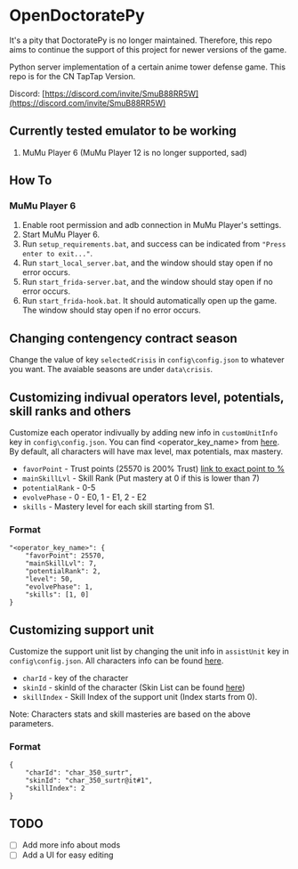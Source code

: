 # OpenDoctoratePy

It's a pity that DoctoratePy is no longer maintained. Therefore, this repo aims to continue the support of this project for newer versions of the game.

Python server implementation of a certain anime tower defense game. This repo is for the CN TapTap Version.

Discord: [https://discord.com/invite/SmuB88RR5W](https://discord.com/invite/SmuB88RR5W)

## Currently tested emulator to be working

1. MuMu Player 6 (MuMu Player 12 is no longer supported, sad) 

## How To

### MuMu Player 6

1. Enable root permission and adb connection in MuMu Player's settings.
2. Start MuMu Player 6.
3. Run `setup_requirements.bat`, and success can be indicated from `"Press enter to exit..."`.
4. Run `start_local_server.bat`, and the window should stay open if no error occurs.
5. Run `start_frida-server.bat`, and the window should stay open if no error occurs.
6. Run `start_frida-hook.bat`. It should automatically open up the game. The window should stay open if no error occurs.

## Changing contengency contract season
Change the value of key `selectedCrisis` in `config\config.json` to whatever you want. The avaiable seasons are under `data\crisis`.

## Customizing indivual operators level, potentials, skill ranks and others
Customize each operator indivually by adding new info in `customUnitInfo` key in `config\config.json`. You can find <operator_key_name> from [here](https://raw.githubusercontent.com/Kengxxiao/ArknightsGameData/master/zh_CN/gamedata/excel/character_table.json). By default, all characters will have max level, max potentials, max mastery.

- `favorPoint` - Trust points (25570 is 200% Trust) [link to exact point to %](https://gamepress.gg/arknights/core-gameplay/arknights-guide-operator-trust)
- `mainSkillLvl` - Skill Rank (Put mastery at 0 if this is lower than 7)
- `potentialRank` - 0-5
- `evolvePhase` - 0 - E0, 1 - E1, 2 - E2
- `skills` - Mastery level for each skill starting from S1.

### Format
```
"<operator_key_name>": {
    "favorPoint": 25570,
    "mainSkillLvl": 7,
    "potentialRank": 2,
    "level": 50, 
    "evolvePhase": 1,
    "skills": [1, 0]
}
```

## Customizing support unit
Customize the support unit list by changing the unit info in `assistUnit` key in `config\config.json`. All characters info can be found [here](https://raw.githubusercontent.com/Kengxxiao/ArknightsGameData/master/zh_CN/gamedata/excel/character_table.json).

- `charId` - key of the character
- `skinId` - skinId of the character (Skin List can be found [here](https://raw.githubusercontent.com/Kengxxiao/ArknightsGameData/master/zh_CN/gamedata/excel/skin_table.json))
- `skillIndex` - Skill Index of the support unit (Index starts from 0).

Note: Characters stats and skill masteries are based on the above parameters.

### Format
```
{
    "charId": "char_350_surtr",
    "skinId": "char_350_surtr@it#1",
    "skillIndex": 2
}
```

## TODO
- [ ] Add more info about mods
- [ ] Add a UI for easy editing

